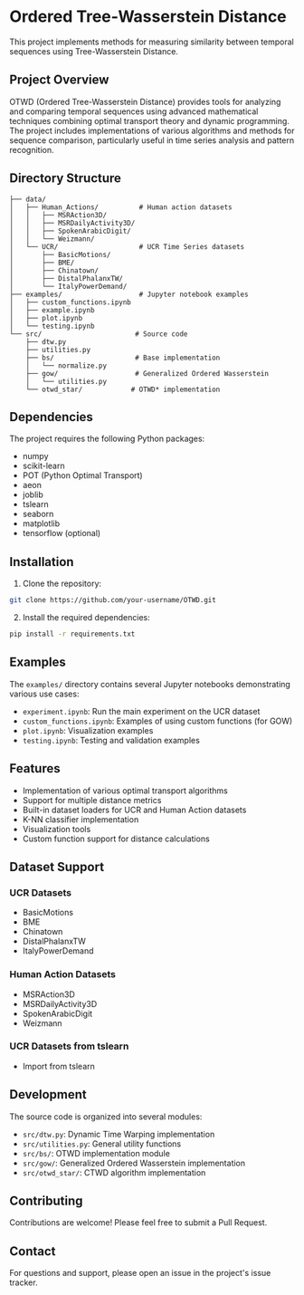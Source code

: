 # Ordered Tree-Wasserstein Distance

This project implements methods for measuring similarity between temporal sequences using Tree-Wasserstein Distance.

## Project Overview

OTWD (Ordered Tree-Wasserstein Distance) provides tools for analyzing and comparing temporal sequences using advanced mathematical techniques combining optimal transport theory and dynamic programming. The project includes implementations of various algorithms and methods for sequence comparison, particularly useful in time series analysis and pattern recognition.

## Directory Structure

```
├── data/
│   ├── Human_Actions/          # Human action datasets
│   │   ├── MSRAction3D/
│   │   ├── MSRDailyActivity3D/
│   │   ├── SpokenArabicDigit/
│   │   └── Weizmann/
│   └── UCR/                    # UCR Time Series datasets
│       ├── BasicMotions/
│       ├── BME/
│       ├── Chinatown/
│       ├── DistalPhalanxTW/
│       └── ItalyPowerDemand/
├── examples/                   # Jupyter notebook examples
│   ├── custom_functions.ipynb
│   ├── example.ipynb
│   ├── plot.ipynb
│   └── testing.ipynb
└── src/                       # Source code
	├── dtw.py
	├── utilities.py
	├── bs/                    # Base implementation
	│   └── normalize.py
	├── gow/                   # Generalized Ordered Wasserstein
	│   └── utilities.py
	└── otwd_star/            # OTWD* implementation
```

## Dependencies

The project requires the following Python packages:

- numpy
- scikit-learn
- POT (Python Optimal Transport)
- aeon
- joblib
- tslearn
- seaborn
- matplotlib
- tensorflow (optional)

## Installation

1. Clone the repository:
```bash
git clone https://github.com/your-username/OTWD.git
```

2. Install the required dependencies:
```bash
pip install -r requirements.txt
```

## Examples

The `examples/` directory contains several Jupyter notebooks demonstrating various use cases:

- `experiment.ipynb`: Run the main experiment on the UCR dataset
- `custom_functions.ipynb`: Examples of using custom functions (for GOW)
- `plot.ipynb`: Visualization examples
- `testing.ipynb`: Testing and validation examples

## Features

- Implementation of various optimal transport algorithms
- Support for multiple distance metrics
- Built-in dataset loaders for UCR and Human Action datasets
- K-NN classifier implementation
- Visualization tools
- Custom function support for distance calculations

## Dataset Support

### UCR Datasets
- BasicMotions
- BME
- Chinatown
- DistalPhalanxTW
- ItalyPowerDemand

### Human Action Datasets
- MSRAction3D
- MSRDailyActivity3D
- SpokenArabicDigit
- Weizmann

### UCR Datasets from tslearn
- Import from tslearn

## Development

The source code is organized into several modules:

- `src/dtw.py`: Dynamic Time Warping implementation
- `src/utilities.py`: General utility functions
- `src/bs/`: OTWD implementation module
- `src/gow/`: Generalized Ordered Wasserstein implementation
- `src/otwd_star/`: CTWD algorithm implementation

## Contributing

Contributions are welcome! Please feel free to submit a Pull Request.

## Contact

For questions and support, please open an issue in the project's issue tracker.
